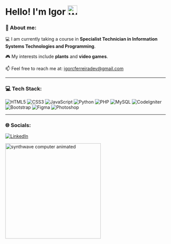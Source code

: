 <h1>Hello! I'm Igor 
  <a target="_blank" rel="noopener noreferrer nofollow" href="https://user-images.githubusercontent.com/42378118/110234147-e3259600-7f4e-11eb-95be-0c4047144dea.gif">
    <img src="https://user-images.githubusercontent.com/42378118/110234147-e3259600-7f4e-11eb-95be-0c4047144dea.gif" width="30" alt="Waving Hand">
  </a>
</h1>

<h3>💫 About me:</h3>

<p>💻 I am currently taking a course in <strong>Specialist Technician in Information Systems Technologies and Programming</strong>.</p>
<p>🎮 My interests include <strong>plants</strong> and <strong>video games</strong>.</p>
<p>📫 Feel free to reach me at: <a href="mailto:igorcferreiradev@gmail.com">igorcferreiradev@gmail.com</a></p>

<hr>

<h3>💻 Tech Stack:</h3>

<p align="left">
  <img src="https://img.shields.io/badge/html5-%23E34F26.svg?style=for-the-badge&logo=html5&logoColor=white" alt="HTML5" />
  <img src="https://img.shields.io/badge/css3-%231572B6.svg?style=for-the-badge&logo=css3&logoColor=white" alt="CSS3" />
  <img src="https://img.shields.io/badge/javascript-%23323330.svg?style=for-the-badge&logo=javascript&logoColor=%23F7DF1E" alt="JavaScript" />
  <img src="https://img.shields.io/badge/python-3670A0?style=for-the-badge&logo=python&logoColor=ffdd54" alt="Python" />
  <img src="https://img.shields.io/badge/php-%237A5DFF.svg?style=for-the-badge&logo=php&logoColor=white" alt="PHP" />
  <img src="https://img.shields.io/badge/mysql-%2300000f.svg?style=for-the-badge&logo=mysql&logoColor=white" alt="MySQL" />
  <img src="https://img.shields.io/badge/codeigniter-%23D14836.svg?style=for-the-badge&logo=codeigniter&logoColor=white" alt="CodeIgniter" />
  <img src="https://img.shields.io/badge/bootstrap-%237A5DFF.svg?style=for-the-badge&logo=bootstrap&logoColor=white" alt="Bootstrap" />
  <img src="https://img.shields.io/badge/figma-%23F24E1E.svg?style=for-the-badge&logo=figma&logoColor=white" alt="Figma" />
  <img src="https://img.shields.io/badge/photoshop-%23F5A400.svg?style=for-the-badge&logo=adobephotoshop&logoColor=white" alt="Photoshop" />
</p>

<hr>

<h3>🌐 Socials:</h3>

<p align="left">
  <a href="https://www.linkedin.com/in/igorcferreiradev/" target="_blank">
    <img src="https://img.shields.io/badge/LinkedIn-%230A66C2.svg?style=for-the-badge&logo=linkedin&logoColor=white" alt="LinkedIn">
  </a>
</p>

<img align="left" width="300" alt="synthwave computer animated" src="https://github.com/igorcferreiradev/igorcferreiradev/assets/152277299/f47abd0b-4ad6-42e2-9ae5-d1e676ffb43f">
